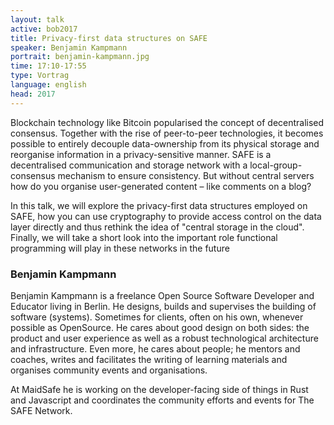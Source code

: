 ```yaml
---
layout: talk
active: bob2017
title: Privacy-first data structures on SAFE 
speaker: Benjamin Kampmann
portrait: benjamin-kampmann.jpg
time: 17:10-17:55
type: Vortrag
language: english
head: 2017
---
```


Blockchain technology like Bitcoin popularised the concept of decentralised
consensus. Together with the rise of peer-to-peer technologies, it becomes
possible to entirely decouple data-ownership from its physical storage and
reorganise information in a privacy-sensitive manner. SAFE is a
decentralised communication and storage network with a
local-group-consensus mechanism to ensure consistency. But without central
servers how do you organise user-generated content – like comments on a
blog?

In this talk, we will explore the privacy-first data structures employed on
SAFE, how you can use cryptography to provide access control on the data
layer directly and thus rethink the idea of "central storage in the cloud".
Finally, we will take a short look into the important role functional
programming will play in these networks in the future

### Benjamin Kampmann

Benjamin Kampmann is a freelance Open Source Software Developer and
Educator living in Berlin. He designs, builds and supervises the building
of software (systems). Sometimes for clients, often on his own, whenever
possible as OpenSource. He cares about good design on both sides: the
product and user experience as well as a robust technological architecture
and infrastructure. Even more, he cares about people; he mentors and
coaches, writes and facilitates the writing of learning materials and
organises community events and organisations.

At MaidSafe he is working on the developer-facing side of things in Rust
and Javascript and coordinates the community efforts and events for The
SAFE Network.
